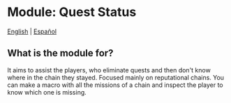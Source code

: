# Module: Quest Status

[English](README.md) | [Español](README_ES.md)


## What is the module for?

It aims to assist the players, who eliminate quests and then don't know where in the chain they stayed. Focused mainly on reputational chains. You can make a macro with all the missions of a chain and inspect the player to know which one is missing.
